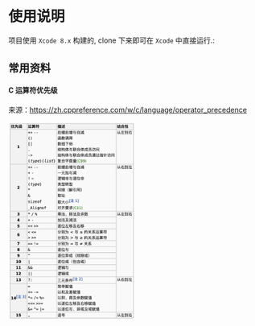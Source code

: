# 使用说明

项目使用 `Xcode 8.x` 构建的, clone 下来即可在 `Xcode` 中直接运行.:

## 常用资料

#### C 运算符优先级

来源：https://zh.cppreference.com/w/c/language/operator_precedence  

<img src="./media/operator_precedence.jpg" width="50%" height="50%">  



